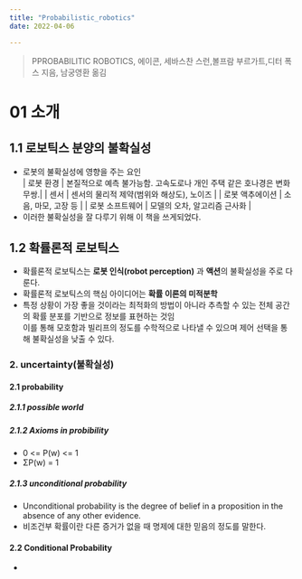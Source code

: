 ```yaml
---
title: "Probabilistic_robotics"
date: 2022-04-06

---
```


> PPROBABILITIC ROBOTICS, 에이콘, 세바스찬 스런,볼프람 부르가트,디터 폭스 지음, 남궁영환 옮김

# 01 소개
## 1.1 로보틱스 분양의 불확실성
- 로봇의 불확실성에 영향을 주는 요인  
| 로봇 환경 | 본질적으로 예측 불가능함. 고속도로나 개인 주택 같은 호나경은 변화무쌍.|
| 센서 | 센서의 물리적 제약(범위와 해상도), 노이즈 |
| 로봇 액추에이션 | 소음, 마모, 고장 등 |
| 로봇 소프트웨어 | 모델의 오차, 알고리즘 근사화 |
- 이러한 불확실성을 잘 다루기 위해 이 책을 쓰게되었다.  

## 1.2 확률론적 로보틱스
- 확률론적 로보틱스는 **로봇 인식(robot perception)** 과 **액션**의 불확실성을 주로 다룬다.  
- 확률론적 로보틱스의 핵심 아이디어는 **확률 이론의 미적분학**  
- 특정 상황이 가장 좋을 것이라는 최적화의 방법이 아니라 추측할 수 있는 전체 공간의 확률 분포를 기반으로 정보를 표현하는 것임  
  이를 통해 모호함과 빌리프의 정도를 수학적으로 나타낼 수 있으며 제어 선택을 통해 불확실성을 낮출 수 있다.


### 2. uncertainty(불확실성)
#### 2.1 probability
##### 2.1.1 possible world
##### 2.1.2 Axioms in probibility 
  - 0 <= P(w) <= 1
  - ΣP(w) = 1
##### 2.1.3 unconditional probability
  - Unconditional probability is the degree of belief in a proposition in the absence of any other evidence.
  - 비조건부 확률이란 다른 증거가 없을 때 명제에 대한 믿음의 정도를 말한다.
#### 2.2 Conditional Probability
  - 
